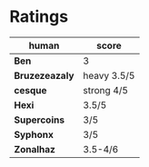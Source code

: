 <!-- TITLE: A Wild Sheep Chase -->
<!-- SUBTITLE: The 2nd book we read for book club -->

# Ratings
| human | score |
| --- | --- |
| **Ben** | 3 |
| **Bruzezeazaly** | heavy 3.5/5 |
| **cesque** | strong 4/5 |
| **Hexi** | 3.5/5 |
| **Supercoins** | 3/5 |
| **Syphonx** | 3/5 |
| **Zonalhaz** | 3.5-4/6 |